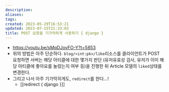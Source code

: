 ```yaml
---
description:
aliases: 
tags: 
created: 2023-05-29T16:53:21
updated: 2023-07-15T21:33:03
title: POST 요청을 기가막하게 사용하기 { django }
---
```

- https://youtu.be/sMqDJovFO-Y?t=5853
- 위의 방법은 아주 단순하다. `blog/<int:pk>/like`리소스를 클라이언트가 POST 요청하면 서버는 해당 아티클에 대한 몇가지 판단 (유저유효성 검사, 유저가 이미 해당 아티클에 좋아요를 눌렀는지 여부 등)을 진행한 뒤 Article 모델의 `liked`상태를 변경한다.
- 그리고 나서 아주 기가막히게도, `redirect`를 한다...! 
	- [[redirect { django }]]
